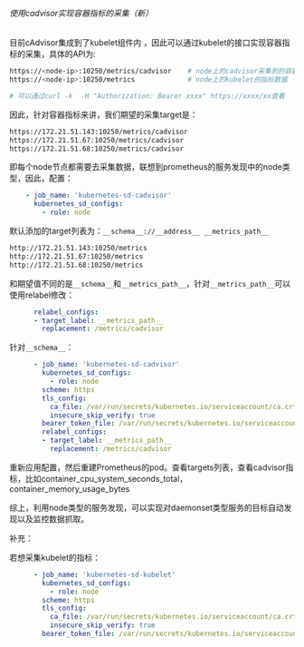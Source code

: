 ###### 使用cadvisor实现容器指标的采集（新）

 目前cAdvisor集成到了kubelet组件内 ，因此可以通过kubelet的接口实现容器指标的采集，具体的API为:

```bash
https://<node-ip>:10250/metrics/cadvisor    # node上的cadvisor采集到的容器指标
https://<node-ip>:10250/metrics             # node上的kubelet的指标数据

# 可以通过curl -k  -H "Authorization: Bearer xxxx" https://xxxx/xx查看
```

因此，针对容器指标来讲，我们期望的采集target是：

```bash
https://172.21.51.143:10250/metrics/cadvisor
https://172.21.51.67:10250/metrics/cadvisor
https://172.21.51.68:10250/metrics/cadvisor
```

即每个node节点都需要去采集数据，联想到prometheus的服务发现中的node类型，因此，配置：

```yaml
    - job_name: 'kubernetes-sd-cadvisor'
      kubernetes_sd_configs:
        - role: node
```

默认添加的target列表为：`__schema__://__address__ __metrics_path__`

```bash
http://172.21.51.143:10250/metrics
http://172.21.51.67:10250/metrics
http://172.21.51.68:10250/metrics
```

和期望值不同的是`__schema__`和`__metrics_path__`，针对`__metrics_path__`可以使用relabel修改：

```yaml
      relabel_configs:
      - target_label: __metrics_path__
        replacement: /metrics/cadvisor
```

针对`__schema__`：

```yaml
      - job_name: 'kubernetes-sd-cadvisor'
        kubernetes_sd_configs:
          - role: node
        scheme: https
        tls_config:
          ca_file: /var/run/secrets/kubernetes.io/serviceaccount/ca.crt
          insecure_skip_verify: true
        bearer_token_file: /var/run/secrets/kubernetes.io/serviceaccount/token
        relabel_configs:
        - target_label: __metrics_path__
          replacement: /metrics/cadvisor
```

重新应用配置，然后重建Prometheus的pod。查看targets列表，查看cadvisor指标，比如container_cpu_system_seconds_total，container_memory_usage_bytes

综上，利用node类型的服务发现，可以实现对daemonset类型服务的目标自动发现以及监控数据抓取。

补充：

若想采集kubelet的指标：

```yaml
      - job_name: 'kubernetes-sd-kubelet'
        kubernetes_sd_configs:
          - role: node
        scheme: https
        tls_config:
          ca_file: /var/run/secrets/kubernetes.io/serviceaccount/ca.crt
          insecure_skip_verify: true
        bearer_token_file: /var/run/secrets/kubernetes.io/serviceaccount/token
```

